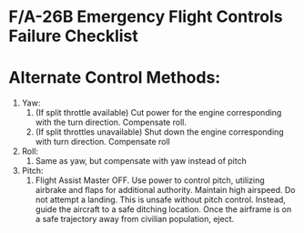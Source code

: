 # F/A-26B Emergency Flight Controls Failure Checklist

# **Alternate Control Methods:**

1. Yaw:
    1. (If split throttle available) Cut power for the engine corresponding with the turn direction. Compensate roll.
    2. (If split throttles unavailable) Shut down the engine corresponding with turn direction. Compensate roll
2. Roll:
    1. Same as yaw, but compensate with yaw instead of pitch
3. Pitch:
    1. Flight Assist Master OFF. Use power to control pitch, utilizing airbrake and flaps for additional authority. Maintain high airspeed. Do not attempt a landing. This is unsafe without pitch control. Instead, guide the aircraft to a safe ditching location. Once the airframe is on a safe trajectory away from civilian population, eject.

<br>
